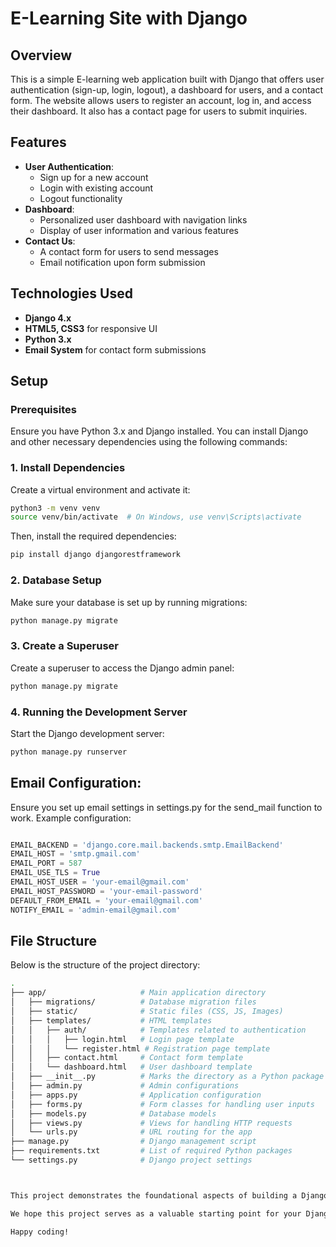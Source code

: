 # E-Learning Site with Django

## Overview
This is a simple E-learning web application built with Django that offers user authentication (sign-up, login, logout), a dashboard for users, and a contact form. The website allows users to register an account, log in, and access their dashboard. It also has a contact page for users to submit inquiries.

## Features
- **User Authentication**:
  - Sign up for a new account
  - Login with existing account
  - Logout functionality
- **Dashboard**:
  - Personalized user dashboard with navigation links
  - Display of user information and various features
- **Contact Us**:
  - A contact form for users to send messages
  - Email notification upon form submission

## Technologies Used
- **Django 4.x**
- **HTML5, CSS3** for responsive UI
- **Python 3.x**
- **Email System** for contact form submissions

## Setup

### Prerequisites
Ensure you have Python 3.x and Django installed. You can install Django and other necessary dependencies using the following commands:

### 1. Install Dependencies
Create a virtual environment and activate it:

```bash
python3 -m venv venv
source venv/bin/activate  # On Windows, use venv\Scripts\activate
```
Then, install the required dependencies:
```python
pip install django djangorestframework
```

### 2. Database Setup
Make sure your database is set up by running migrations:
```bash
python manage.py migrate
```

### 3. Create a Superuser
Create a superuser to access the Django admin panel:
```bash
python manage.py migrate
```

### 4. Running the Development Server
Start the Django development server:
```bash
python manage.py runserver
```

## Email Configuration:
Ensure you set up email settings in settings.py for the send_mail function to work. Example configuration:

``` python

EMAIL_BACKEND = 'django.core.mail.backends.smtp.EmailBackend'
EMAIL_HOST = 'smtp.gmail.com'
EMAIL_PORT = 587
EMAIL_USE_TLS = True
EMAIL_HOST_USER = 'your-email@gmail.com'
EMAIL_HOST_PASSWORD = 'your-email-password'
DEFAULT_FROM_EMAIL = 'your-email@gmail.com'
NOTIFY_EMAIL = 'admin-email@gmail.com'
```

## File Structure

Below is the structure of the project directory:

```bash
.
├── app/                     # Main application directory
│   ├── migrations/          # Database migration files
│   ├── static/              # Static files (CSS, JS, Images)
│   ├── templates/           # HTML templates
│   │   ├── auth/            # Templates related to authentication
│   │   │   ├── login.html   # Login page template
│   │   │   └── register.html # Registration page template
│   │   ├── contact.html     # Contact form template
│   │   └── dashboard.html   # User dashboard template
│   ├── __init__.py          # Marks the directory as a Python package
│   ├── admin.py             # Admin configurations
│   ├── apps.py              # Application configuration
│   ├── forms.py             # Form classes for handling user inputs
│   ├── models.py            # Database models
│   ├── views.py             # Views for handling HTTP requests
│   └── urls.py              # URL routing for the app
├── manage.py                # Django management script
├── requirements.txt         # List of required Python packages
└── settings.py              # Django project settings



This project demonstrates the foundational aspects of building a Django web site, including user authentication, a dashboard, and a contact form. It is designed to be beginner-friendly while offering room for further enhancements and feature additions.

We hope this project serves as a valuable starting point for your Django development journey. Feel free to explore, modify, and expand upon the features to suit your specific needs. Contributions and feedback are always welcome to improve this project further.

Happy coding!
